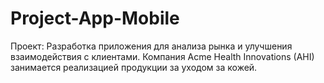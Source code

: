 # Project-App-Mobile
Проект: Разработка приложения для анализа рынка и улучшения взаимодействия с клиентами. Компания Acme Health Innovations (AHI) занимается реализацией продукции за уходом за кожей. 
